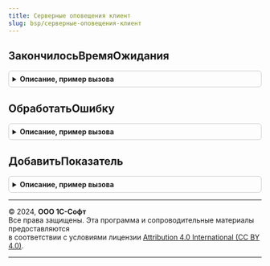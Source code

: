 ```yaml
---
title: Серверные оповещения клиент
slug: bsp/серверные-оповещения-клиент
---
```



## ЗакончилосьВремяОжидания
<details style="margin: 1em 0; padding: 0.5em; border: 1px solid #ccc; border-radius: 6px;">

<summary style="font-weight: bold; cursor: pointer;">Описание, пример вызова</summary>

```bsl

// Проверка завершения периодического ожидания для обработчиков
// события ПередПериодическойОтправкойДанныхКлиентаНаСервер.
//
// Параметры:
//  ИмяСчетчика   - Строка - например, "СтандартныеПодсистемы.ЦентрМониторинга".
//  ВремяОжидания - Число - количество секунд ожидания до срабатывания счетчика.
//  ПервыйРаз     - Булево - если Истина, то возвращает Истина после инициализации.
//  ДатаСеанса    - Дата - возвращаемое значение (если требуется нестандартный счетчик).
//
// Возвращаемое значение:
//  Булево - Истина, если закончилось время с последнего отсчета и начат новый отсчет.
//
// Пример:
//	ИмяСчетчика = "СтандартныеПодсистемы.ЦентрМониторинга";
//	Если Не СерверныеОповещенияКлиент.ЗакончилосьВремяОжидания(ИмяСчетчика) Тогда
//		Возврат;
//	КонецЕсли;
//
Функция ЗакончилосьВремяОжидания(ИмяСчетчика, ВремяОжидания = 1200, ПервыйРаз = Ложь, ДатаСеанса = '00010101') Экспорт
```

Пример вызова
```bsl
Результат = СерверныеОповещенияКлиент.ЗакончилосьВремяОжидания(ИмяСчетчика, ВремяОжидания, ПервыйРаз, ДатаСеанса);
```
</details>

## ОбработатьОшибку
<details style="margin: 1em 0; padding: 0.5em; border: 1px solid #ccc; border-radius: 6px;">

<summary style="font-weight: bold; cursor: pointer;">Описание, пример вызова</summary>

```bsl

// Регистрирует ошибку в журнале регистрации, пойманную в обработчиках событий
// ПередПериодическойОтправкойДанныхКлиентаНаСервер и
// ПослеПериодическогоПолученияДанныхКлиентаНаСервере.
//
// Параметры:
//  ИнформацияОбОшибке - ИнформацияОбОшибке
//
// Пример:
//	МоментНачала = ТекущаяУниверсальнаяДатаВМиллисекундах();
//	Попытка
//		Если ОбщегоНазначенияКлиент.ПодсистемаСуществует("СтандартныеПодсистемы.ЦентрМониторинга") Тогда
//			МодульЦентрМониторингаКлиентСлужебный = ОбщегоНазначенияКлиент.ОбщийМодуль("ЦентрМониторингаКлиентСлужебный");
//			МодульЦентрМониторингаКлиентСлужебный.ПередПериодическойОтправкойДанныхКлиентаНаСервер(Параметры);
//		КонецЕсли;
//	Исключение
//		СерверныеОповещенияКлиент.ОбработатьОшибку(ИнформацияОбОшибке());
//	КонецПопытки;
//	СерверныеОповещенияКлиент.ДобавитьПоказатель(МоментНачала,
//		"ЦентрМониторингаКлиентСлужебный.ПередПериодическойОтправкойДанныхКлиентаНаСервер");
//
Процедура ОбработатьОшибку(ИнформацияОбОшибке) Экспорт
```

Пример вызова
```bsl
СерверныеОповещенияКлиент.ОбработатьОшибку(ИнформацияОбОшибке) 
```
</details>

## ДобавитьПоказатель
<details style="margin: 1em 0; padding: 0.5em; border: 1px solid #ccc; border-radius: 6px;">

<summary style="font-weight: bold; cursor: pointer;">Описание, пример вызова</summary>

```bsl

// Добавляет показатель производительности в обработчиках событий
// ПередПериодическойОтправкойДанныхКлиентаНаСервер и
// ПослеПериодическогоПолученияДанныхКлиентаНаСервере.
//
// Параметры:
//  МоментНачала - Число - ТекущаяУниверсальнаяДатаВМиллисекундах перед вызовом процедуры.
//  ИмяПроцедуры - Строка - полное имя вызываемой процедуры
//
// Пример:
//	МоментНачала = ТекущаяУниверсальнаяДатаВМиллисекундах();
//	Попытка
//		Если ОбщегоНазначенияКлиент.ПодсистемаСуществует("СтандартныеПодсистемы.ЦентрМониторинга") Тогда
//			МодульЦентрМониторингаКлиентСлужебный = ОбщегоНазначенияКлиент.ОбщийМодуль("ЦентрМониторингаКлиентСлужебный");
//			МодульЦентрМониторингаКлиентСлужебный.ПередПериодическойОтправкойДанныхКлиентаНаСервер(Параметры);
//		КонецЕсли;
//	Исключение
//		СерверныеОповещенияКлиент.ОбработатьОшибку(ИнформацияОбОшибке());
//	КонецПопытки;
//	СерверныеОповещенияКлиент.ДобавитьПоказатель(МоментНачала,
//		"ЦентрМониторингаКлиентСлужебный.ПередПериодическойОтправкойДанныхКлиентаНаСервер");
//
Процедура ДобавитьПоказатель(МоментНачала, ИмяПроцедуры) Экспорт
```

Пример вызова
```bsl
СерверныеОповещенияКлиент.ДобавитьПоказатель(МоментНачала, ИмяПроцедуры) 
```
</details>

---

© 2024, **ООО 1С-Софт**  
Все права защищены. Эта программа и сопроводительные материалы предоставляются  
в соответствии с условиями лицензии [Attribution 4.0 International (CC BY 4.0)](https://creativecommons.org/licenses/by/4.0/legalcode).

---
